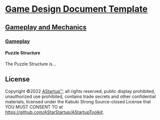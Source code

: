 # [Game Design Document Template](../../)

## [Gameplay and  Mechanics](../)

### [Gameplay](./)

#### Puzzle Structure

The Puzzle Structure is...

## License

Copyright ©2022 [AStartup™](https://astartup.net); all rights reserved, public display prohibited, unauthorized use prohibited, contains trade secrets and other confidential materials, licensed under the Kabuki Strong Source-closed License that YOU MUST CONSENT TO at <https://github.com/AStarStartup/AStartupToolkit>.
